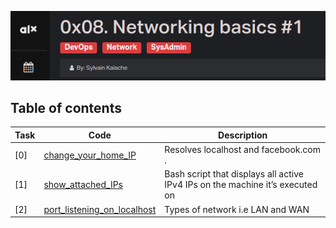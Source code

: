 ![Networking](assets/Screenshot%20from%202023-07-06%2019-32-49.png)

## Table of contents
Task | Code | Description
-----|------ | -----------
[0] | [change_your_home_IP](./0-change_your_home_IP) |  Resolves localhost and facebook.com .
[1] | [show_attached_IPs](./1-show_attached_IPs) | Bash script that displays all active IPv4 IPs on the machine it’s executed on
[2] | [port_listening_on_localhost](./100-port_listening_on_localhost) |  Types of network i.e LAN and WAN 
